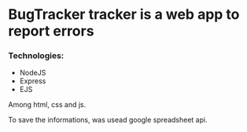 # BugTracker tracker is a web app to report errors

 ### Technologies:
 - NodeJS
 - Express
 - EJS
 
 Among html, css and js.
 
 To save the informations, was usead google spreadsheet api.
